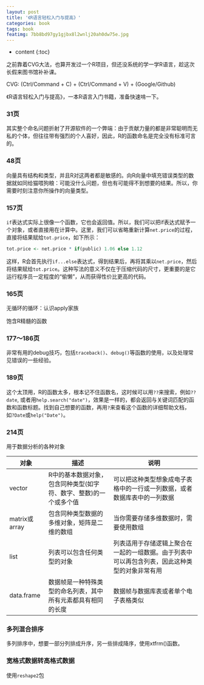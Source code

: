```yaml
---
layout: post
title: '《R语言轻松入门与提高》'
categories: book
tags: book
featimg: 7bb8bd97gy1gjbx8l2wnlj20ah0dw75e.jpg
---
```


* content
{:toc}

之前靠着CVG大法，也算开发过一个R项目，但还没系统的学一学R语言，趁这次长假来图书馆补补课。

CVG: (Ctrl/Command + C) + (Ctrl/Command + V) + (Google/Github)

《R语言轻松入门与提高》，一本R语言入门书籍，准备快速啃一下。

### 31页

其实整个命名问题折射了开源软件的一个弊端：由于贡献力量的都是非常聪明而无私的个体，但往往带有强烈的个人喜好，因此，R的函数命名是完全没有标准可言的。






### 48页

向量具有结构和类型，并且R对这两者都是敏感的。向R向量中填充错误类型的数据就如同给猫喂狗粮：可能没什么问题，但也有可能得不到想要的结果。所以，你需要时刻注意你所操作的向量类型。

### 157页

`if`表达式实际上很像一个函数，它也会返回值。所以，我们可以把if表达式赋予一个对象，或者直接用在计算中。这里，我们可以省略重新计算`net.price`的过程，直接将结果赋给`tot.price`，如下所示：

```R
tot.price <- net.price * if(public) 1.06 else 1.12
```

这样，R会首先执行`if...else`表达式，得到结果后，再将其乘以`net.price`，然后将结果赋给`tot.price`。这种写法的意义不仅在于压缩代码的尺寸，更重要的是它运行程序员一定程度的“偷懒”，从而获得性价比更高的代码。

### 165页

无循环的循环：认识apply家族

饱含R精髓的函数

### 177～186页

非常有用的debug技巧，包括`traceback()`、`debug()`等函数的使用，以及处理常见错误的一些经验。

### 189页

这个太顶用，R的函数太多，根本记不住函数名，这时候可以用`??`来搜索，例如`??date`, 或者用`help.search("date")`，效果是一样的，都会返回与关键词匹配的函数和函数标题。找到自己想要的函数，再用`?`来查看这个函数的详细帮助文档，如`?Date`或`help("Date")`。

### 214页

用于数据分析的各种对象

| 对象  | 描述  | 说明  |
|---|---|---|
| vector  | R中的基本数据对象，包含同种类型(如字符、数字、整数)的一个或多个值  | 可以把这种类型想象成电子表格中的一行或一列数据，或者数据库表中的一列数据  |
| matrix或array  | 包含同种类型数据的多维对象，矩阵是二维的数组  | 当你需要存储多维数据时，需要使用数组  |
| list  | 列表可以包含任何类型的对象  | 列表适用于存储逻辑上聚合在一起的一组数据。由于列表中可以再包含列表，因此这种类型的对象非常有用  |
| data.frame  | 数据帧是一种特殊类型的命名列表，其中所有元素都具有相同的长度  | 数据帧与数据库表或者单个电子表格类似  |

### 多列混合排序

多列排序中，想要一部分列排成升序，另一些排成降序，使用xtfrm()函数。

### 宽格式数据转高格式数据

使用`reshape2`包
